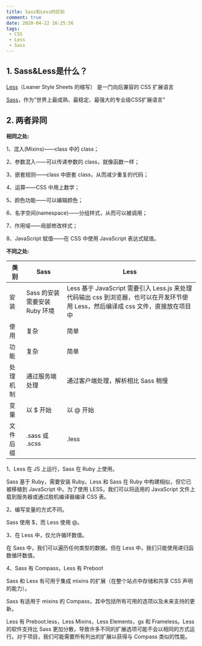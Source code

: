 ```yaml
---
title: Sass和Less的区别
comment: true
date: 2020-04-22 16:25:56
tags: 
 - CSS
 - Less
 - Sass
---
```

## 1. Sass&Less是什么？
[Less](https://less.bootcss.com/)（Leaner Style Sheets 的缩写） 是一门向后兼容的 CSS 扩展语言

[Sass](https://www.sass.hk/)，作为“世界上最成熟、最稳定、最强大的专业级CSS扩展语言”

<!-- more -->

## 2. 两者异同
**相同之处:**

1、混入(Mixins)——class 中的 class；

2、参数混入——可以传递参数的 class，就像函数一样；

3、嵌套规则——class 中嵌套 class，从而减少重复的代码；

4、运算——CSS 中用上数学；

5、颜色功能——可以编辑颜色；

6、名字空间(namespace)——分组样式，从而可以被调用；

7、作用域——局部修改样式；

8、JavaScript 赋值——在 CSS 中使用 JavaScript 表达式赋值。

**不同之处:**

| 类别 | Sass                        | Less                                      |
| ---- | --------------------------- | ----------------------------------------- |
| 安装 | Sass 的安装需要安装 Ruby 环境 | Less 基于 JavaScript 需要引入 Less.js 来处理代码输出 css 到浏览器，也可以在开发环节使用 Less，然后编译成 css 文件，直接放在项目中 |
| 使用 | 复杂                        | 简单                                        |
| 功能 | 复杂                        | 简单                                         |
| 处理机制 | 通过服务端处理            | 通过客户端处理，解析相比 Sass 稍慢              |
| 变量 | 以 $ 开始                    | 以 @ 开始                                   |
| 文件后缀 | .sass 或 .scss             | .less                                      |

1、Less 在 JS 上运行，Sass 在 Ruby 上使用。

Sass 基于 Ruby，需要安装 Ruby。Less 和 Sass 在 Ruby 中构建相似，但它已被移植到 JavaScript 中。为了使用 LESS，我们可以将适用的 JavaScript 文件上载到服务器或通过脱机编译器编译 CSS 表。

2、编写变量的方式不同。

Sass 使用 $，而 Less 使用 @。

3、在 Less 中，仅允许循环数值。

在 Sass 中，我们可以遍历任何类型的数据。但在 Less 中，我们只能使用递归函数循环数值。

4、Sass 有 Compass，Less 有 Preboot

Sass 和 Less 有可用于集成 mixins 的扩展（在整个站点中存储和共享 CSS 声明的能力）。

Sass 有适用于 mixins 的 Compass，其中包括所有可用的选项以及未来支持的更新。

Less 有 Preboot.less，Less Mixins，Less Elements，gs 和 Frameless。Less 的软件支持比 Sass 更加分散，导致许多不同的扩展选项可能不会以相同的方式运行。对于项目，我们可能需要所有列出的扩展以获得与 Compass 类似的性能。
